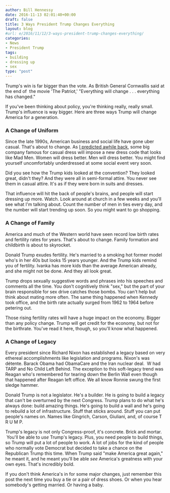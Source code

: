 ```yaml
---
author: Bill Hennessy
date: 2016-11-13 02:01:40+00:00
draft: false
title: 3 Ways President Trump Changes Everything
layout: blog
#url: e/2016/11/12/3-ways-president-trump-changes-everything/
categories:
- News
- President Trump
tags:
- building
- dressing up
- sex
type: "post"
---
```


Trump's win is far bigger than the vote. As British General Cornwallis said at the end of  the movie 'The Patriot,' "Everything will change . . . everything has changed."

If you've been thinking about policy, you're thinking really, really small. Trump's influence is way bigger. Here are three ways Trump will change America for a generation.



### A Change of Uniform



Since the late 1990s, American business and social life have gone uber casual. That's about to change. As [I predicted awhile back](https://hennessysview.com/2016/05/23/somethings-about-to-change/), some big company famous for casual dress will impose a new dress code that looks like Mad Men. Women will dress better. Men will dress better. You might find yourself uncomfortably underdressed at some social event very soon.

Did you see how the Trump kids looked at the convention? They looked great, didn't they? And they were all in semi-formal attire. You never see them in casual attire. It's as if they were born in suits and dresses.

That influence will hit the back of people's brains, and people will start dressing up more. Watch. Look around at church in a few weeks and you'll see what I'm talking about. Count the number of men in ties every day, and the number will start trending up soon. So you might want to go shopping.



### A Change of Family



America and much of the Western world have seen record low birth rates and fertility rates for years. That's about to change. Family formation and childbirth is about to skyrocket.

Donald Trump exudes fertility. He's married to a smoking hot former model who's in her 40s but looks 15 years younger. And the Trump kids remind you of fertility. Ivanka has more kids than the average American already, and she might not be done. And they all look great.

Trump drops sexually suggestive words and phrases into his speeches and comments all the time. You don't cognitively think "sex," but the part of your brain responsible for sex drive catches those bombs. You can't help but think about mating more often. The same thing happened when Kennedy took office, and the birth rate actually surged from 1962 to 1964 before petering out.

Those rising fertility rates will have a huge impact on the economy. Bigger than any policy change. Trump will get credit for the economy, but not for the birthrate. You've read it here, though, so you'll know what happened.



### A Change of Legacy



Every president since Richard Nixon has established a legacy based on very ethereal accomplishments like legislation and programs. Nixon's was détente. Barack Obama had ObamaCare and the Iran nuclear deal.  W had TARP and No Child Left Behind. The exception to this soft-legacy trend was Reagan who's remembered for tearing down the Berlin Wall even though that happened after Reagan left office. We all know Ronnie swung the first sledge hammer.

Donald Trump is not a legislator. He's a builder. He is going to build a legacy that can't be overturned by the next Congress. Trump plans to do what he's always done: build amazing things. He's going to build a wall and he's going to rebuild a lot of infrastructure. Stuff that sticks around. Stuff you can put people's names on. Names like Gingrich, Carson, Giuliani, and, of course T R U M P.

Trump's legacy is not only Congress-proof, it's concrete. Brick and mortar.  You'll be able to _use_ Trump's legacy. Plus, you need people to build things, so Trump will put a lot of people to work. A lot of jobs for the kind of people who normally vote Democrat but decided to take a chance on the Republican Trump this time. When Trump said "make America great again," he meant it, and he meant you'll be able _see_ America's greatness with your own eyes. That's incredibly bold.

If you don't think America's in for some major changes, just remember this post the next time you buy a tie or a pair of dress shoes. Or when you hear somebody's getting married. Or having a baby.





